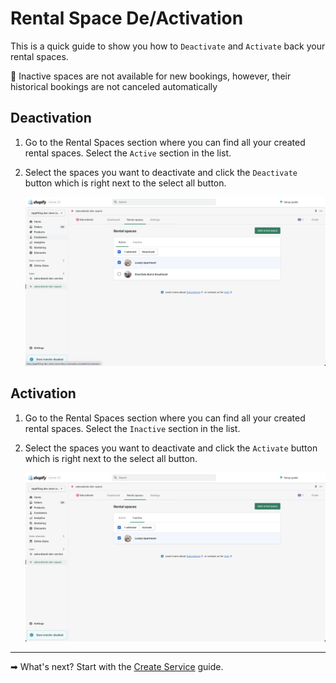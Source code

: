 # Rental Space De/Activation

This is a quick guide to show you how to `Deactivate` and `Activate` back your rental spaces.

📌 Inactive spaces are not available for new bookings, however, their historical bookings are not canceled automatically

## Deactivation

1. Go to the Rental Spaces section where you can find all your created rental spaces. Select the `Active` section in the list.

2. Select the spaces you want to deactivate and click the `Deactivate` button which is right next to the select all button.

   ![Alt text](../img/Screenshot%202022-08-30%20at%2014.31.13.png?raw=true "Sakurabook Rental Space Deactivation")

## Activation

1. Go to the Rental Spaces section where you can find all your created rental spaces. Select the `Inactive` section in the list.

2. Select the spaces you want to deactivate and click the `Activate` button which is right next to the select all button.

   ![Alt text](../img/Screenshot%202022-08-30%20at%2014.31.24.png?raw=true "Sakurabook Rental Space Deactivation")

---

➡ What's next? Start with the [Create Service](./create-service.md) guide.
